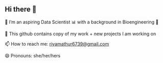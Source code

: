 ## Hi there 👋 

🌱 I’m an aspiring Data Scientist :bar_chart: with a background in Bioengineering :dna:

:space_invader: This github contains copy of my work + new projects I am working on

📫 How to reach me: riyamathur6739@gmail.com

😄 Pronouns: she/her/hers





<!--
**codingriyality/codingriyality** is a ✨ _special_ ✨ repository because its `README.md` (this file) appears on your GitHub profile.

Here are some ideas to get you started:

- 🔭 I’m currently working on machine learning projects
- 🌱 I’m currently learning ...
- 👯 I’m looking to collaborate on ...
- 🤔 I’m looking for help with ...
- 💬 Ask me about ...
- 📫 How to reach me: ...
- 😄 Pronouns: ...
- ⚡ Fun fact: ...
-->
